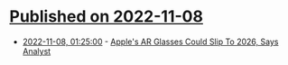 # [Published on 2022-11-08](index.md)

* [2022-11-08, 01:25:00](https://apple.slashdot.org/story/22/11/07/2153240/apples-ar-glasses-could-slip-to-2026-says-analyst?utm_source=rss1.0mainlinkanon&utm_medium=feed) - [Apple's AR Glasses Could Slip To 2026, Says Analyst](https://apple.slashdot.org/story/22/11/07/2153240/apples-ar-glasses-could-slip-to-2026-says-analyst?utm_source=rss1.0mainlinkanon&utm_medium=feed)
